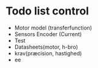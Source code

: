 # Todo list control

- Motor model (transferfunction)
- Sensors Encoder (Current)
- Test
- Datasheets(motor, h-bro)
- krav(præcision, hastighed)
- ee